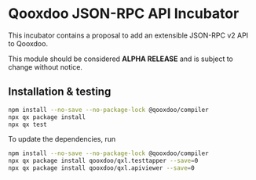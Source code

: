 # Qooxdoo JSON-RPC API Incubator

This incubator contains a proposal to add an extensible JSON-RPC v2 API 
to Qooxdoo.

This module should be considered **ALPHA RELEASE** and is subject to change without notice.

## Installation & testing

```bash
npm install --no-save --no-package-lock @qooxdoo/compiler
npx qx package install
npx qx test
```

To update the dependencies, run

```bash
npm install --no-save --no-package-lock @qooxdoo/compiler
npx qx package install qooxdoo/qxl.testtapper --save=0
npx qx package install qooxdoo/qxl.apiviewer --save=0
```

